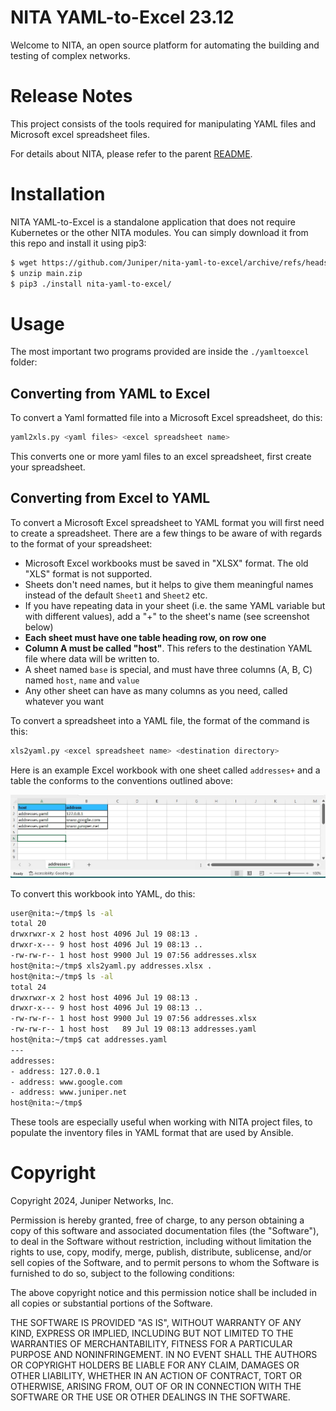 [branch]: https://github.com/Juniper/nita/tree/23.12
[readme]: https://github.com/Juniper/nita/blob/23.12/README.md

# NITA YAML-to-Excel 23.12

Welcome to NITA, an open source platform for automating the building and testing of complex networks.

# Release Notes
This project consists of the tools required for manipulating YAML files and Microsoft excel spreadsheet files.

For details about NITA, please refer to the parent [README][readme].

# Installation

NITA YAML-to-Excel is a standalone application that does not require Kubernetes or the other NITA modules. You can simply download it from this repo and install it using pip3:

```bash
$ wget https://github.com/Juniper/nita-yaml-to-excel/archive/refs/heads/main.zip
$ unzip main.zip
$ pip3 ./install nita-yaml-to-excel/
```

# Usage
The most important two programs provided are inside the ``./yamltoexcel`` folder:

## Converting from YAML to Excel

To convert a Yaml formatted file into a Microsoft Excel spreadsheet, do this:

```bash
yaml2xls.py <yaml files> <excel spreadsheet name>
```
This converts one or more yaml files to an excel spreadsheet, first create your spreadsheet.

## Converting from Excel to YAML

To convert a Microsoft Excel spreadsheet to YAML format you will first need to create a spreadsheet. There are a few things to be aware of with regards to the format of your spreadsheet:

- Microsoft Excel workbooks must be saved in "XLSX" format. The old "XLS" format is not supported.
- Sheets don't need names, but it helps to give them meaningful names instead of the default `Sheet1` and `Sheet2` etc.
- If you have repeating data in your sheet (i.e. the same YAML variable but with different values), add a "+" to the sheet's name (see screenshot below)
- **Each sheet must have one table heading row, on row one**
- **Column A must be called "host"**. This refers to the destination YAML file where data will be written to.
- A sheet named `base` is special, and must have three columns (A, B, C) named `host`, `name` and `value`
- Any other sheet can have as many columns as you need, called whatever you want

To convert a spreadsheet into a YAML file, the format of the command is this:

```bash
xls2yaml.py <excel spreadsheet name> <destination directory>
```
Here is an example Excel workbook with one sheet called `addresses+` and a table the conforms to the conventions outlined above:

![Spreadsheet image](./images/spreadsheet.jpg)

To convert this workbook into YAML, do this:
```bash
user@nita:~/tmp$ ls -al
total 20
drwxrwxr-x 2 host host 4096 Jul 19 08:13 .
drwxr-x--- 9 host host 4096 Jul 19 08:13 ..
-rw-rw-r-- 1 host host 9900 Jul 19 07:56 addresses.xlsx
host@nita:~/tmp$ xls2yaml.py addresses.xlsx .
host@nita:~/tmp$ ls -al
total 24
drwxrwxr-x 2 host host 4096 Jul 19 08:13 .
drwxr-x--- 9 host host 4096 Jul 19 08:13 ..
-rw-rw-r-- 1 host host 9900 Jul 19 07:56 addresses.xlsx
-rw-rw-r-- 1 host host   89 Jul 19 08:13 addresses.yaml
host@nita:~/tmp$ cat addresses.yaml
---
addresses:
- address: 127.0.0.1
- address: www.google.com
- address: www.juniper.net
host@nita:~/tmp$
```

These tools are especially useful when working with NITA project files, to populate the inventory files in YAML format that are used by Ansible.

# Copyright

Copyright 2024, Juniper Networks, Inc.

Permission is hereby granted, free of charge, to any person obtaining a copy of this software and associated documentation files (the "Software"), to deal in the Software without restriction, including without limitation the rights to use, copy, modify, merge, publish, distribute, sublicense, and/or sell copies of the Software, and to permit persons to whom the Software is furnished to do so, subject to the following conditions:

The above copyright notice and this permission notice shall be included in all copies or substantial portions of the Software.

THE SOFTWARE IS PROVIDED "AS IS", WITHOUT WARRANTY OF ANY KIND, EXPRESS OR IMPLIED, INCLUDING BUT NOT LIMITED TO THE WARRANTIES OF MERCHANTABILITY, FITNESS FOR A PARTICULAR PURPOSE AND NONINFRINGEMENT. IN NO EVENT SHALL THE AUTHORS OR COPYRIGHT HOLDERS BE LIABLE FOR ANY CLAIM, DAMAGES OR OTHER LIABILITY, WHETHER IN AN ACTION OF CONTRACT, TORT OR OTHERWISE, ARISING FROM, OUT OF OR IN CONNECTION WITH THE SOFTWARE OR THE USE OR OTHER DEALINGS IN THE SOFTWARE.
